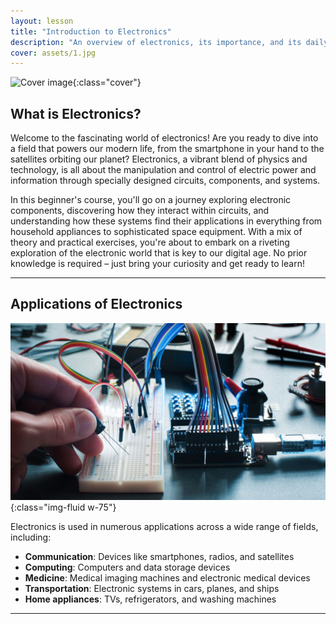 ```yaml
---
layout: lesson
title: "Introduction to Electronics"
description: "An overview of electronics, its importance, and its daily life applications."
cover: assets/1.jpg
---
```


![Cover image]({{page.cover}}){:class="cover"}

## What is Electronics?

Welcome to the fascinating world of electronics! Are you ready to dive into a field that powers our modern life, from the smartphone in your hand to the satellites orbiting our planet? Electronics, a vibrant blend of physics and technology, is all about the manipulation and control of electric power and information through specially designed circuits, components, and systems.

In this beginner's course, you'll go on a journey exploring electronic components, discovering how they interact within circuits, and understanding how these systems find their applications in everything from household appliances to sophisticated space equipment. With a mix of theory and practical exercises, you're about to embark on a riveting exploration of the electronic world that is key to our digital age. No prior knowledge is required – just bring your curiosity and get ready to learn!

---

## Applications of Electronics

![Electronics](assets/electronics01.jpg){:class="img-fluid w-75"}

Electronics is used in numerous applications across a wide range of fields, including:

- **Communication**: Devices like smartphones, radios, and satellites
- **Computing**: Computers and data storage devices
- **Medicine**: Medical imaging machines and electronic medical devices
- **Transportation**: Electronic systems in cars, planes, and ships
- **Home appliances**: TVs, refrigerators, and washing machines

---
